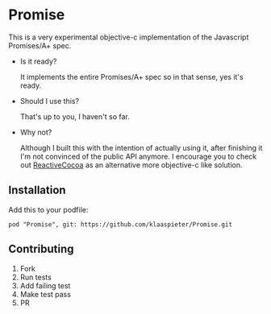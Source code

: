 # Promise

This is a very experimental objective-c implementation of the Javascript Promises/A+ spec.


- Is it ready?

    It implements the entire Promises/A+ spec so in that sense, yes it's ready.

- Should I use this?

    That's up to you, I haven't so far.

- Why not?

    Although I built this with the intention of actually using it, after finishing it I'm not convinced of the public API anymore.
    I encourage you to check out [ReactiveCocoa](https://github.com/ReactiveCocoa/ReactiveCocoa) as an alternative more objective-c like solution.


## Installation

Add this to your podfile:

    pod "Promise", git: https://github.com/klaaspieter/Promise.git

## Contributing

1. Fork
2. Run tests
3. Add failing test
4. Make test pass
5. PR
